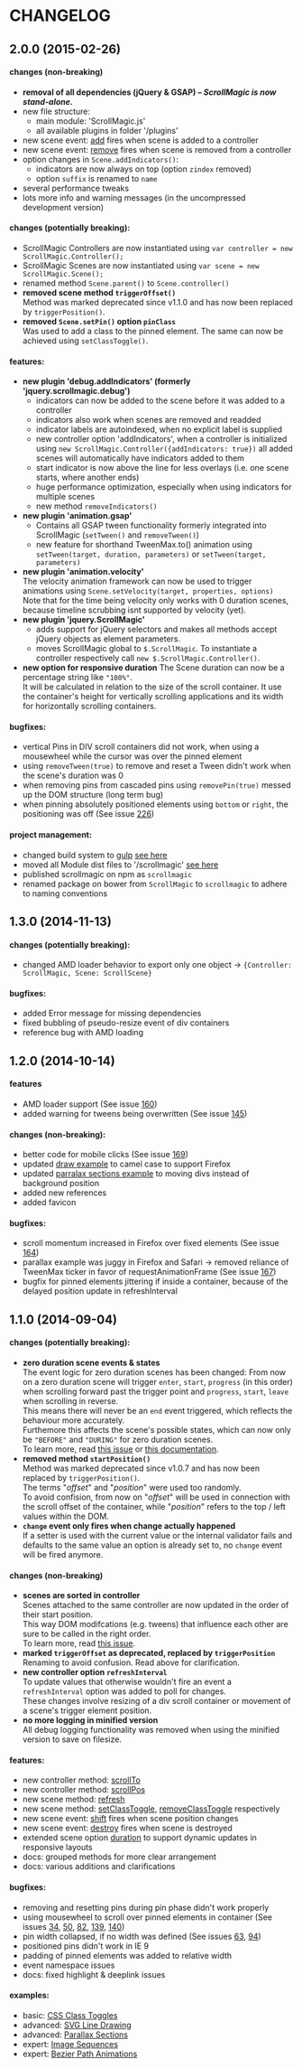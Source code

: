 CHANGELOG
=========

## 2.0.0 (2015-02-26)

#### changes (non-breaking)
 - **removal of all dependencies (jQuery & GSAP) – _ScrollMagic is now stand-alone._**
 - new file structure:
   - main module: 'ScrollMagic.js'
   - all available plugins in folder '/plugins'
 - new scene event: [add](http://janpaepke.github.io/ScrollMagic/docs/ScrollMagic.Scene.html#event:add) fires when scene is added to a controller
 - new scene event: [remove](http://janpaepke.github.io/ScrollMagic/docs/ScrollMagic.Scene.html#event:remove) fires when scene is removed from a controller
 - option changes in `Scene.addIndicators()`:
   - indicators are now always on top (option `zindex` removed)
   - option `suffix` is renamed to `name`
 - several performance tweaks
 - lots more info and warning messages (in the uncompressed development version)

#### changes (potentially breaking):
 - ScrollMagic Controllers are now instantiated using `var controller = new ScrollMagic.Controller();`
 - ScrollMagic Scenes are now instantiated using `var scene = new ScrollMagic.Scene();`
 - renamed method `Scene.parent()` to `Scene.controller()`
 - **removed scene method `triggerOffset()`**  
   Method was marked deprecated since v1.1.0 and has now been replaced by `triggerPosition()`.
 - **removed `Scene.setPin()` option `pinClass`**  
   Was used to add a class to the pinned element. The same can now be achieved using `setClassToggle()`.

#### features:
 - **new plugin 'debug.addIndicators' (formerly 'jquery.scrollmagic.debug')**
   - indicators can now be added to the scene before it was added to a controller
   - indicators also work when scenes are removed and readded
   - indicator labels are autoindexed, when no explicit label is supplied
   - new controller option 'addIndicators', when a controller is initialized using `new ScrollMagic.Controller({addIndicators: true})` all added scenes will automatically have indicators added to them
   - start indicator is now above the line for less overlays (i.e. one scene starts, where another ends)
   - huge performance optimization, especially when using indicators for multiple scenes
   - new method `removeIndicators()`
 - **new plugin 'animation.gsap'**  
    - Contains all GSAP tween functionality formerly integrated into ScrollMagic (`setTween()` and `removeTween()`)
    - new feature for shorthand TweenMax.to() animation using `setTween(target, duration, parameters)` or `setTween(target, parameters)`
 - **new plugin 'animation.velocity'**  
   The velocity animation framework can now be used to trigger animations using `Scene.setVelocity(target, properties, options)`
   Note that for the time being velocity only works with 0 duration scenes, because timeline scrubbing isnt supported by velocity (yet).
 - **new plugin 'jquery.ScrollMagic'**  
   - adds support for jQuery selectors and makes all methods accept jQuery objects as element parameters.
   - moves ScrollMagic global to `$.ScrollMagic`. To instantiate a controller respectively call `new $.ScrollMagic.Controller()`.
 - **new option for responsive duration**
   The Scene duration can now be a percentage string like `"100%"`.  
   It will be calculated in relation to the size of the scroll container. It use the container's height for vertically scrolling applications and its width for horizontally scrolling containers.

#### bugfixes:
 - vertical Pins in DIV scroll containers did not work, when using a mousewheel while the cursor was over the pinned element
 - using `removeTween(true)` to remove and reset a Tween didn't work when the scene's duration was 0
 - when removing pins from cascaded pins using `removePin(true)` messed up the DOM structure (long term bug)
 - when pinning absolutely positioned elements using `bottom` or `right`, the positioning was off (See issue [226](https://github.com/janpaepke/ScrollMagic/issues/226))

#### project management:
 - changed build system to [gulp](http://gulpjs.com/) [see here](CONTRIBUTING.md#development-contribution)
 - moved all Module dist files to '/scrollmagic' [see here](scrollmagic)
 - published scrollmagic on npm as `scrollmagic`
 - renamed package on bower from `ScrollMagic` to `scrollmagic` to adhere to naming conventions


## 1.3.0 (2014-11-13)

#### changes (potentially breaking):
 - changed AMD loader behavior to export only one object -> `{Controller: ScrollMagic, Scene: ScrollScene}`

#### bugfixes:
 - added Error message for missing dependencies
 - fixed bubbling of pseudo-resize event of div containers
 - reference bug with AMD loading


## 1.2.0 (2014-10-14)

#### features
 - AMD loader support (See issue [160](https://github.com/janpaepke/ScrollMagic/issues/160))
 - added warning for tweens being overwritten (See issue [145](https://github.com/janpaepke/ScrollMagic/issues/145))

#### changes (non-breaking):
 - better code for mobile clicks (See issue [169](https://github.com/janpaepke/ScrollMagic/issues/169))
 - updated [draw example](http://janpaepke.github.io/ScrollMagic/examples/advanced/svg_drawing.html) to camel case to support Firefox
 - updated [parralax sections example](http://janpaepke.github.io/ScrollMagic/examples/advanced/parallax_sections.html) to moving divs instead of background position
 - added new references
 - added favicon

#### bugfixes:
 - scroll momentum increased in Firefox over fixed elements (See issue [164](https://github.com/janpaepke/ScrollMagic/issues/164))
 - parallax example was juggy in Firefox and Safari -> removed reliance of TweenMax ticker in favor of requestAnimationFrame (See issue [167](https://github.com/janpaepke/ScrollMagic/issues/167))
 - bugfix for pinned elements jittering if inside a container, because of the delayed position update in refreshInterval


## 1.1.0 (2014-09-04)

#### changes (potentially breaking):
 - **zero duration scene events & states**  
   The event logic for zero duration scenes has been changed: From now on a zero duration scene will trigger `enter`, `start`, `progress` (in this order) when scrolling forward past the trigger point and `progress`, `start`, `leave` when scrolling in reverse.  
   This means there will never be an `end` event triggered, which reflects the behaviour more accurately.  
   Furthemore this affects the scene's possible states, which can now only be `"BEFORE"` and `"DURING"` for zero duration scenes.  
   To learn more, read [this issue](https://github.com/janpaepke/ScrollMagic/issues/141#issuecomment-53549776) or [this documentation](http://janpaepke.github.io/ScrollMagic/docs/ScrollMagic.Scene.html#progress).
 - **removed method `startPosition()`**  
   Method was marked deprecated since v1.0.7 and has now been replaced by `triggerPosition()`.  
   The terms "_offset_" and "_position_" were used too randomly.  
   To avoid confision, from now on "_offset_" will be used in connection with the scroll offset of the container, while "_position_" refers to the top / left values within the DOM.
 - **`change` event only fires when change actually happened**  
   If a setter is used with the current value or the internal validator fails and defaults to the same value an option is already set to, no `change` event will be fired anymore.

#### changes (non-breaking)
 - **scenes are sorted in controller**  
   Scenes attached to the same controller are now updated in the order of their start position.  
   This way DOM modifcations (e.g. tweens) that influence each other are sure to be called in the right order.  
   To learn more, read [this issue](https://github.com/janpaepke/ScrollMagic/issues/141).
 - **marked `triggerOffset` as deprecated, replaced by `triggerPosition`**  
   Renaming to avoid confusion. Read above for clarification.
 - **new controller option `refreshInterval`**  
   To update values that otherwise wouldn't fire an event a `refreshInterval` option was added to poll for changes.  
   These changes involve resizing of a div scroll container or movement of a scene's trigger element position.  
 - **no more logging in minified version**  
   All debug logging functionality was removed when using the minified version to save on filesize.

#### features:
 - new controller method: [scrollTo](http://janpaepke.github.io/ScrollMagic/docs/ScrollMagic.Controller.html#scrollTo)
 - new controller method: [scrollPos](http://janpaepke.github.io/ScrollMagic/docs/ScrollMagic.Controller.html#scrollPos)
 - new scene method: [refresh](http://janpaepke.github.io/ScrollMagic/docs/ScrollMagic.Scene.html#refresh)
 - new scene method: [setClassToggle](http://janpaepke.github.io/ScrollMagic/docs/ScrollMagic.Scene.html#setClassToggle), [removeClassToggle](http://janpaepke.github.io/ScrollMagic/docs/ScrollMagic.Scene.html#removeClassToggle) respectively
 - new scene event: [shift](http://janpaepke.github.io/ScrollMagic/docs/ScrollMagic.Scene.html#event:shift) fires when scene position changes
 - new scene event: [destroy](http://janpaepke.github.io/ScrollMagic/docs/ScrollMagic.Scene.html#event:destroy) fires when scene is destroyed
 - extended scene option [duration](http://janpaepke.github.io/ScrollMagic/docs/ScrollMagic.Scene.html#duration) to support dynamic updates in responsive layouts
 - docs: grouped methods for more clear arrangement
 - docs: various additions and clarifications

#### bugfixes:
 - removing and resetting pins during pin phase didn't work properly
 - using mousewheel to scroll over pinned elements in container (See issues [34](https://github.com/janpaepke/ScrollMagic/issues/34), [50](https://github.com/janpaepke/ScrollMagic/issues/50), [82](https://github.com/janpaepke/ScrollMagic/issues/82), [139](https://github.com/janpaepke/ScrollMagic/issues/139), [140](https://github.com/janpaepke/ScrollMagic/issues/140))
 - pin width collapsed, if no width was defined (See issues [63](https://github.com/janpaepke/ScrollMagic/issues/63), [94](https://github.com/janpaepke/ScrollMagic/issues/94))
 - positioned pins didn't work in IE 9
 - padding of pinned elements was added to relative width
 - event namespace issues
 - docs: fixed highlight & deeplink issues

#### examples:
 - basic: [CSS Class Toggles](http://janpaepke.github.io/ScrollMagic/examples/basic/class_toggles.html)
 - advanced: [SVG Line Drawing](http://janpaepke.github.io/ScrollMagic/examples/advanced/svg_drawing.html)
 - advanced: [Parallax Sections](http://janpaepke.github.io/ScrollMagic/examples/advanced/parallax_sections.html)
 - expert: [Image Sequences](http://janpaepke.github.io/ScrollMagic/examples/expert/image_sequence.html)
 - expert: [Bezier Path Animations](http://janpaepke.github.io/ScrollMagic/examples/expert/bezier_path_animation.html)
